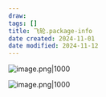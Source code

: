 ```yaml
---
draw:
tags: []
title: 飞轮.package-info
date created: 2024-11-01
date modified: 2024-11-12
---
```


![image.png|1000](https://imagehosting4picgo.oss-cn-beijing.aliyuncs.com/imagehosting/fix-dir%2Fpicgo%2Fpicgo-clipboard-images%2F2024%2F11%2F01%2F14-33-53-66b0165bc3908bad5eda7c37649e8e1a-202411011433014-8665a8.png)

![image.png|1000](https://imagehosting4picgo.oss-cn-beijing.aliyuncs.com/imagehosting/fix-dir%2Fpicgo%2Fpicgo-clipboard-images%2F2024%2F11%2F01%2F15-25-49-be49fab79078a8fa01b4241cafafb974-202411011525045-352cb1.png)
